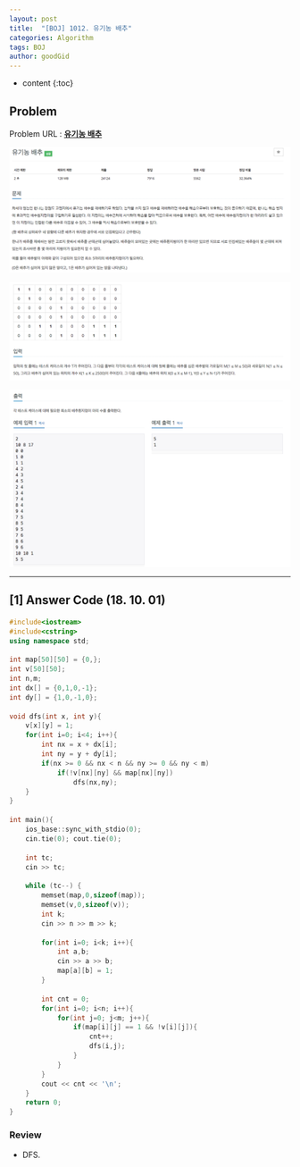 ```yaml
---
layout: post
title:  "[BOJ] 1012. 유기농 배추"
categories: Algorithm
tags: BOJ 
author: goodGid
---
```

* content
{:toc}

## Problem

Problem URL : **[유기농 배추](https://www.acmicpc.net/problem/1012)**












![](/assets/img/algorithm/1012_1.png)

![](/assets/img/algorithm/1012_2.png)

![](/assets/img/algorithm/1012_3.png)

---


## [1] Answer Code (18. 10. 01)

``` cpp
#include<iostream>
#include<cstring>
using namespace std;

int map[50][50] = {0,};
int v[50][50];
int n,m;
int dx[] = {0,1,0,-1};
int dy[] = {1,0,-1,0};

void dfs(int x, int y){
    v[x][y] = 1;
    for(int i=0; i<4; i++){
        int nx = x + dx[i];
        int ny = y + dy[i];
        if(nx >= 0 && nx < n && ny >= 0 && ny < m)
            if(!v[nx][ny] && map[nx][ny])
                dfs(nx,ny);
    }
}

int main(){
    ios_base::sync_with_stdio(0);
    cin.tie(0); cout.tie(0);
    
    int tc;
    cin >> tc;
    
    while (tc--) {
        memset(map,0,sizeof(map));
        memset(v,0,sizeof(v));
        int k;
        cin >> n >> m >> k;
    
        for(int i=0; i<k; i++){
            int a,b;
            cin >> a >> b;
            map[a][b] = 1;
        }
        
        int cnt = 0;
        for(int i=0; i<n; i++){
            for(int j=0; j<m; j++){
                if(map[i][j] == 1 && !v[i][j]){
                    cnt++;
                    dfs(i,j);
                }
            }
        }
        cout << cnt << '\n';
    }
    return 0;
}
```

### Review

* DFS.